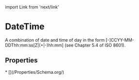 import Link from 'next/link'

# DateTime

A combination of date and time of day in the form [-]CCYY-MM-DDThh:mm:ss[Z|(+|-)hh:mm] (see Chapter 5.4 of ISO 8601).

## Properties

<Grid>
* [](/Properties/Schema.org/)

</Grid>

